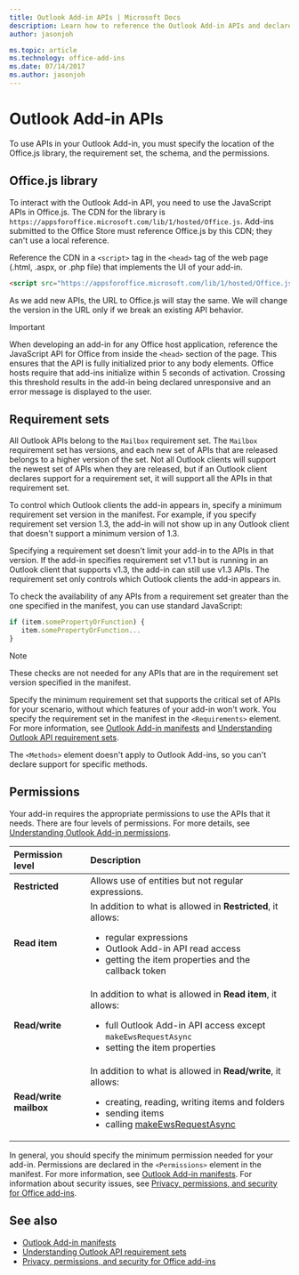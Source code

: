 ```yaml
---
title: Outlook Add-in APIs | Microsoft Docs
description: Learn how to reference the Outlook Add-in APIs and declare permissions in your Outlook Add-in.
author: jasonjoh

ms.topic: article
ms.technology: office-add-ins
ms.date: 07/14/2017
ms.author: jasonjoh
---
```


# Outlook Add-in APIs

To use APIs in your Outlook Add-in, you must specify the location of the Office.js library, the requirement set, the schema, and the permissions.

## Office.js library

To interact with the Outlook Add-in API, you need to use the JavaScript APIs in Office.js. The CDN for the library is `https://appsforoffice.microsoft.com/lib/1/hosted/Office.js`. Add-ins submitted to the Office Store must reference Office.js by this CDN; they can't use a local reference.

Reference the CDN in a `<script>` tag in the `<head>` tag of the web page (.html, .aspx, or .php file) that implements the UI of your add-in.

```HTML
<script src="https://appsforoffice.microsoft.com/lib/1/hosted/Office.js" type="text/javascript"></script>
```
As we add new APIs, the URL to Office.js will stay the same. We will change the version in the URL only if we break an existing API behavior.

> [!IMPORTANT]
> When developing an add-in for any Office host application, reference the JavaScript API for Office from inside the `<head>` section of the page. This ensures that the API is fully initialized prior to any body elements. Office hosts require that add-ins initialize within 5 seconds of activation. Crossing this threshold results in the add-in being declared unresponsive and an error message is displayed to the user.

## Requirement sets

All Outlook APIs belong to the `Mailbox` requirement set. The `Mailbox` requirement set has versions, and each new set of APIs that are released belongs to a higher version of the set. Not all Outlook clients will support the newest set of APIs when they are released, but if an Outlook client declares support for a requirement set, it will support all the APIs in that requirement set.

To control which Outlook clients the add-in appears in, specify a minimum requirement set version in the manifest. For example, if you specify requirement set version 1.3, the add-in will not show up in any Outlook client that doesn't support a minimum version of 1.3.

Specifying a requirement set doesn't limit your add-in to the APIs in that version. If the add-in specifies requirement set v1.1 but is running in an Outlook client that supports v1.3, the add-in can still use v1.3 APIs. The requirement set only controls which Outlook clients the add-in appears in.

To check the availability of any APIs from a requirement set greater than the one specified in the manifest, you can use standard JavaScript:

```js
if (item.somePropertyOrFunction) {
   item.somePropertyOrFunction...  
}
```

> [!NOTE]
> These checks are not needed for any APIs that are in the requirement set version specified in the manifest.

Specify the minimum requirement set that supports the critical set of APIs for your scenario, without which features of your add-in won't work. You specify the requirement set in the manifest in the `<Requirements>` element. For more information, see [Outlook Add-in manifests](manifests.md) and 
[Understanding Outlook API requirement sets](https://dev.office.com/reference/add-ins/outlook/tutorial-api-requirement-sets?product=outlook&version=v1.5).

The `<Methods>` element doesn't apply to Outlook Add-ins, so you can't declare support for specific methods.

## Permissions

Your add-in requires the appropriate permissions to use the APIs that it needs. There are four levels of permissions. For more details, see [Understanding Outlook Add-in permissions](understanding-outlook-add-in-permissions.md).

|**Permission level**|**Description**|
|:-----|:-----|
| **Restricted** | Allows use of entities but not regular expressions. |
| **Read item** | In addition to what is allowed in **Restricted**, it allows:<ul><li>regular expressions</li><li>Outlook Add-in API read access</li><li>getting the item properties and the callback token</li></ul> |
| **Read/write** | In addition to what is allowed in **Read item**, it allows:<ul><li>full Outlook Add-in API access except `makeEwsRequestAsync`</li><li>setting the item properties</li></ul> |
| **Read/write mailbox** | In addition to what is allowed in **Read/write**, it allows:<ul><li>creating, reading, writing items and folders</li><li>sending items</li><li>calling [makeEwsRequestAsync](https://dev.office.com/reference/add-ins/outlook/1.5/Office.context.mailbox?product=outlook&version=v1.5#makeewsrequestasyncdata-callback-usercontext)</li></ul> |

In general, you should specify the minimum permission needed for your add-in. Permissions are declared in the `<Permissions>` element in the manifest. For more information, see [Outlook Add-in manifests](manifests.md). For information about security issues, see [Privacy, permissions, and security for Office add-ins](https://dev.office.com/docs/add-ins/develop/privacy-and-security?product=outlook).


## See also

- [Outlook Add-in manifests](manifests.md)
- [Understanding Outlook API requirement sets](https://dev.office.com/reference/add-ins/outlook/tutorial-api-requirement-sets?product=outlook&version=v1.5)
- [Privacy, permissions, and security for Office add-ins](https://dev.office.com/docs/add-ins/develop/privacy-and-security?product=outlook)